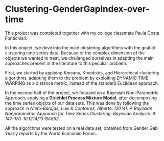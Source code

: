 # Clustering-GenderGapIndex-over-time

This project was completed together with my college classmate Paula Costa Fontichiari. 

In this project, we dove into the main clustering algorithms with the goal of clustering time series data. Because of the complex dimension of the objects we wanted to treat, we challenged ourselves in adapting the main approaches present in the literature to this peculiar problem. 

First, we started by applying Kmeans, Kmedoids, and Hierarchical clustering algorithms, adapting them to the problem by exploiting DYNAMIC TIME WARPING as a distance metric, instead of the standard Euclidean approach. 

In the second half of the project, we focused on a Bayesian Non-Parametric Approach, applying a **Dirichlet Process Mixture Model**, after decomposing the time series objects of our data sets. This was done by following the approach in *Nieto-Barajas, Luis & Contreras, Alberto. (2014). A Bayesian Nonparametric Approach for Time Series Clustering. Bayesian Analysis. 9. 147-170. 10.1214/13-BA852*. 

All the algorithms were tested on a real data set, obtained from Gender Gab Yearly reports by the World Economic Forum. 
